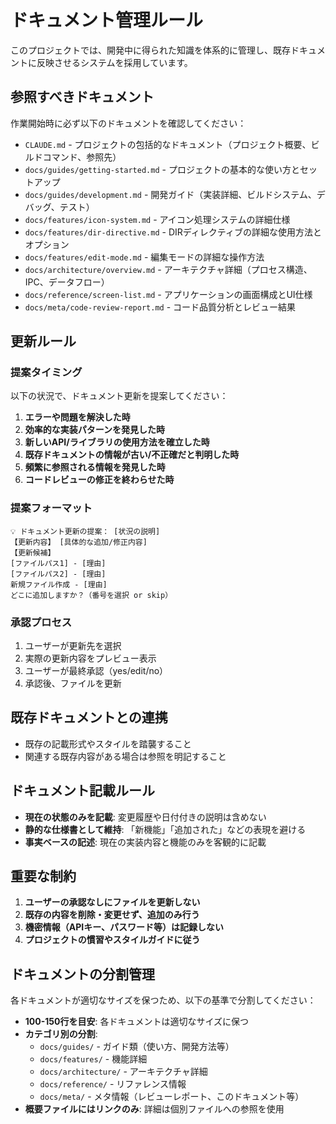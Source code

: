 # ドキュメント管理ルール

このプロジェクトでは、開発中に得られた知識を体系的に管理し、既存ドキュメントに反映させるシステムを採用しています。

## 参照すべきドキュメント

作業開始時に必ず以下のドキュメントを確認してください：

- `CLAUDE.md` - プロジェクトの包括的なドキュメント（プロジェクト概要、ビルドコマンド、参照先）
- `docs/guides/getting-started.md` - プロジェクトの基本的な使い方とセットアップ
- `docs/guides/development.md` - 開発ガイド（実装詳細、ビルドシステム、デバッグ、テスト）
- `docs/features/icon-system.md` - アイコン処理システムの詳細仕様
- `docs/features/dir-directive.md` - DIRディレクティブの詳細な使用方法とオプション
- `docs/features/edit-mode.md` - 編集モードの詳細な操作方法
- `docs/architecture/overview.md` - アーキテクチャ詳細（プロセス構造、IPC、データフロー）
- `docs/reference/screen-list.md` - アプリケーションの画面構成とUI仕様
- `docs/meta/code-review-report.md` - コード品質分析とレビュー結果

## 更新ルール

### 提案タイミング

以下の状況で、ドキュメント更新を提案してください：

1. **エラーや問題を解決した時**
2. **効率的な実装パターンを発見した時**
3. **新しいAPI/ライブラリの使用方法を確立した時**
4. **既存ドキュメントの情報が古い/不正確だと判明した時**
5. **頻繁に参照される情報を発見した時**
6. **コードレビューの修正を終わらせた時**

### 提案フォーマット

```
💡 ドキュメント更新の提案： [状況の説明]
【更新内容】 [具体的な追加/修正内容]
【更新候補】
[ファイルパス1] - [理由]
[ファイルパス2] - [理由]
新規ファイル作成 - [理由]
どこに追加しますか？（番号を選択 or skip）
```

### 承認プロセス

1. ユーザーが更新先を選択
2. 実際の更新内容をプレビュー表示
3. ユーザーが最終承認（yes/edit/no）
4. 承認後、ファイルを更新

## 既存ドキュメントとの連携

- 既存の記載形式やスタイルを踏襲すること
- 関連する既存内容がある場合は参照を明記すること

## ドキュメント記載ルール

- **現在の状態のみを記載**: 変更履歴や日付付きの説明は含めない
- **静的な仕様書として維持**: 「新機能」「追加された」などの表現を避ける
- **事実ベースの記述**: 現在の実装内容と機能のみを客観的に記載

## 重要な制約

1. **ユーザーの承認なしにファイルを更新しない**
2. **既存の内容を削除・変更せず、追加のみ行う**
3. **機密情報（APIキー、パスワード等）は記録しない**
4. **プロジェクトの慣習やスタイルガイドに従う**

## ドキュメントの分割管理

各ドキュメントが適切なサイズを保つため、以下の基準で分割してください：

- **100-150行を目安**: 各ドキュメントは適切なサイズに保つ
- **カテゴリ別の分割**:
  - `docs/guides/` - ガイド類（使い方、開発方法等）
  - `docs/features/` - 機能詳細
  - `docs/architecture/` - アーキテクチャ詳細
  - `docs/reference/` - リファレンス情報
  - `docs/meta/` - メタ情報（レビューレポート、このドキュメント等）
- **概要ファイルにはリンクのみ**: 詳細は個別ファイルへの参照を使用